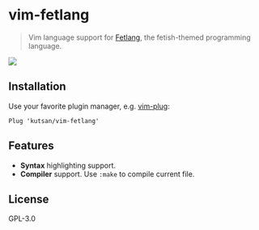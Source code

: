# vim-fetlang

> Vim language support for [Fetlang](https://github.com/Property404/fetlang), the fetish-themed programming language.

![](https://user-images.githubusercontent.com/10108377/38704049-b45aadae-3ead-11e8-9ecf-3c0756254c29.png)

## Installation

Use your favorite plugin manager, e.g. [vim-plug](https://github.com/junegunn/vim-plug):

```vim
Plug 'kutsan/vim-fetlang'
```

## Features

- **Syntax** highlighting support.
- **Compiler** support. Use `:make` to compile current file.

## License

GPL-3.0
